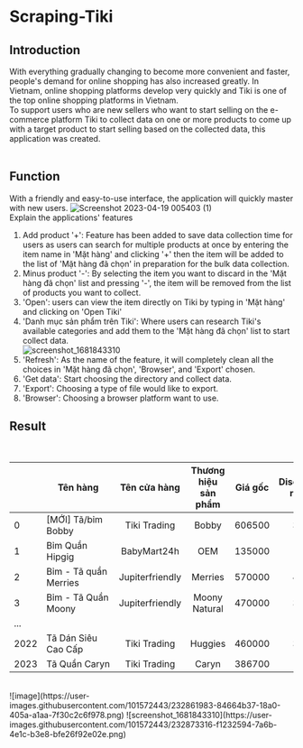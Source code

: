 # Scraping-Tiki

## Introduction
With everything gradually changing to become more convenient and faster, people's demand for online shopping has also increased greatly. In Vietnam, online shopping platforms develop very quickly and Tiki is one of the top online shopping platforms in Vietnam.
<br>
To support users who are new sellers who want to start selling on the e-commerce platform Tiki to collect data on one or more products to come up with a target product to start selling based on the collected data, this application was created.
<br>
<br>
## Function
With a friendly and easy-to-use interface, the application will quickly master with new users.
![Screenshot 2023-04-19 005403 (1)](https://user-images.githubusercontent.com/101572443/232869991-4e738d7d-428d-4fda-969e-267e614ccb8b.png)
<br>
Explain the applications' features
1. Add product '+': Feature has been added to save data collection time for users as users can search for multiple products at once by entering the item name in 'Mặt hàng' and clicking '+' then the item will be added to the list of 'Mặt hàng đã chọn' in preparation for the bulk data collection.
2. Minus product '-': By selecting the item you want to discard in the 'Mặt hàng đã chọn' list and pressing '-', the item will be removed from the list of products you want to collect.
3. 'Open': users can view the item directly on Tiki by typing in 'Mặt hàng' and clicking on 'Open Tiki'
4. 'Danh mục sản phẩm trên Tiki': Where users can research Tiki's available categories and add them to the 'Mặt hàng đã chọn' list to start collect data.
<br>![screenshot_1681843310](https://user-images.githubusercontent.com/101572443/232873316-f1232594-7a6b-4e1c-b3e8-bfe26f92e02e.png)
5. 'Refresh': As the name of the feature, it will completely clean all the choices in 'Mặt hàng đã chọn', 'Browser', and 'Export' chosen.
6. 'Get data': Start choosing the directory and collect data.
7. 'Export': Choosing a type of file would like to export.
8. 'Browser': Choosing a browser platform want to use.

## Result

<br>

|      | Tên hàng            | Tên cửa hàng  |Thương hiệu sản phẩm|Giá gốc|Discount rate|Giá thực trả|Đánh giá|Tổng số nhận xét|Đã bán|             Link             |
|------|---------------------|:-------------:|:------------------:|:-----:|:-----------:|:----------:|:------:|:--------------:|:----:|:----------------------------:|
|  0   |[MỚI] Tã/bỉm Bobby   |Tiki Trading   |Bobby               |606500 |35           |395000      |5       |349             |5954  |https://tiki.vn.....198744326 |
|  1   |Bỉm Quần Hipgig      |BabyMart24h    |OEM                 |135000 |0            |135000      |3.8     |15              |61    |https://tiki.vn.....150147317 |
|  2   |Bỉm - Tã quần Merries|Jupiterfriendly|Merries             |570000 |40           |343000      |5       |42              |240   |https://tiki.vn.....133772149 |
|  3   |Bỉm - Tã Quần Moony  |Jupiterfriendly|Moony Natural       |470000 |38           |291000      |4.6     |33              |200   |https://tiki.vn.....133772101 |
|  ... |                     |               |                    |       |             |            |        |                |      |                              |
| 2022 |Tã Dán Siêu Cao Cấp  |Tiki Trading   |Huggies             |460000 |35           |299000      |4.8     |179             |784   |https://tiki.vn.....95269392  |
| 2023 |Tã Quần Caryn        |Tiki Trading   |Caryn               |386700 |13           |337000      |4.8     |321             |687488|https://tiki.vn.....75435458  |

<br>
![image](https://user-images.githubusercontent.com/101572443/232861983-84664b37-18a0-405a-a1aa-7f30c2c6f978.png)
![screenshot_1681843310](https://user-images.githubusercontent.com/101572443/232873316-f1232594-7a6b-4e1c-b3e8-bfe26f92e02e.png)
